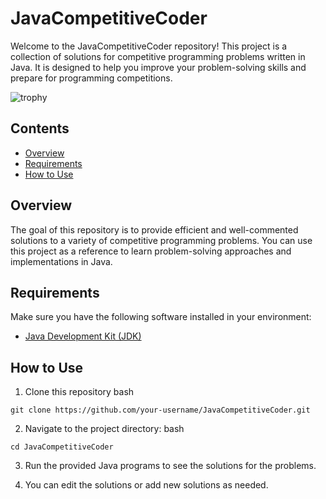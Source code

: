 # JavaCompetitiveCoder

Welcome to the JavaCompetitiveCoder repository! This project is a collection of solutions for competitive programming problems written in Java. It is designed to help you improve your problem-solving skills and prepare for programming competitions.


![trophy](https://github.com/devbrina/JavaCompetitiveCoder/raw/main/trophy.jpg)


## Contents

- [Overview](#overview)
- [Requirements](#requirements)
- [How to Use](#how-to-use)

## Overview

The goal of this repository is to provide efficient and well-commented solutions to a variety of competitive programming problems. You can use this project as a reference to learn problem-solving approaches and implementations in Java.

## Requirements

Make sure you have the following software installed in your environment:

- [Java Development Kit (JDK)](https://www.oracle.com/java/technologies/javase-downloads.html)

## How to Use

1. Clone this repository
bash
```
git clone https://github.com/your-username/JavaCompetitiveCoder.git
```

2. Navigate to the project directory:
bash
```
cd JavaCompetitiveCoder
```

3. Run the provided Java programs to see the solutions for the problems.

4. You can edit the solutions or add new solutions as needed.

